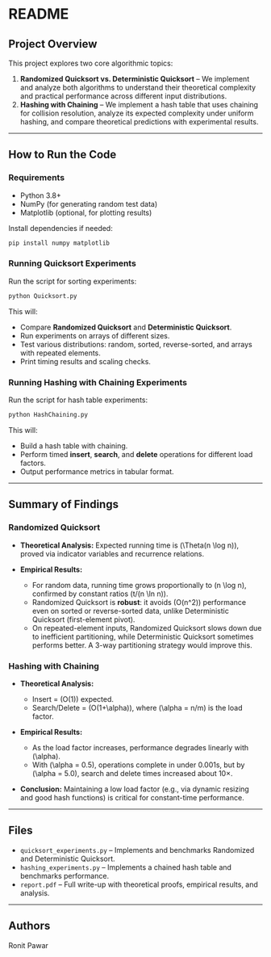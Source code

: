 # README

## Project Overview

This project explores two core algorithmic topics:

1. **Randomized Quicksort vs. Deterministic Quicksort** – We implement and analyze both algorithms to understand their theoretical complexity and practical performance across different input distributions.
2. **Hashing with Chaining** – We implement a hash table that uses chaining for collision resolution, analyze its expected complexity under uniform hashing, and compare theoretical predictions with experimental results.

---

## How to Run the Code

### Requirements

* Python 3.8+
* NumPy (for generating random test data)
* Matplotlib (optional, for plotting results)

Install dependencies if needed:

```bash
pip install numpy matplotlib
```

### Running Quicksort Experiments

Run the script for sorting experiments:

```bash
python Quicksort.py
```

This will:

* Compare **Randomized Quicksort** and **Deterministic Quicksort**.
* Run experiments on arrays of different sizes.
* Test various distributions: random, sorted, reverse-sorted, and arrays with repeated elements.
* Print timing results and scaling checks.

### Running Hashing with Chaining Experiments

Run the script for hash table experiments:

```bash
python HashChaining.py
```

This will:

* Build a hash table with chaining.
* Perform timed **insert**, **search**, and **delete** operations for different load factors.
* Output performance metrics in tabular format.

---

## Summary of Findings

### Randomized Quicksort

* **Theoretical Analysis:** Expected running time is (\Theta(n \log n)), proved via indicator variables and recurrence relations.
* **Empirical Results:**

  * For random data, running time grows proportionally to (n \log n), confirmed by constant ratios (t/(n \ln n)).
  * Randomized Quicksort is **robust**: it avoids (O(n^2)) performance even on sorted or reverse-sorted data, unlike Deterministic Quicksort (first-element pivot).
  * On repeated-element inputs, Randomized Quicksort slows down due to inefficient partitioning, while Deterministic Quicksort sometimes performs better. A 3-way partitioning strategy would improve this.

### Hashing with Chaining

* **Theoretical Analysis:**

  * Insert = (O(1)) expected.
  * Search/Delete = (O(1+\alpha)), where (\alpha = n/m) is the load factor.
* **Empirical Results:**

  * As the load factor increases, performance degrades linearly with (\alpha).
  * With (\alpha = 0.5), operations complete in under 0.001s, but by (\alpha = 5.0), search and delete times increased about 10×.
* **Conclusion:** Maintaining a low load factor (e.g., via dynamic resizing and good hash functions) is critical for constant-time performance.

---

## Files

* `quicksort_experiments.py` – Implements and benchmarks Randomized and Deterministic Quicksort.
* `hashing_experiments.py` – Implements a chained hash table and benchmarks performance.
* `report.pdf` – Full write-up with theoretical proofs, empirical results, and analysis.

---

## Authors

Ronit Pawar
